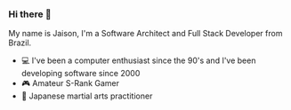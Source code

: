 ### Hi there 👋

My name is Jaison, I'm a Software Architect and Full Stack Developer from Brazil.
<br>
- :computer: I've been a computer enthusiast since the 90's and I've been developing software since 2000 
- :video_game: Amateur S-Rank Gamer 
- :punch: Japanese martial arts practitioner
